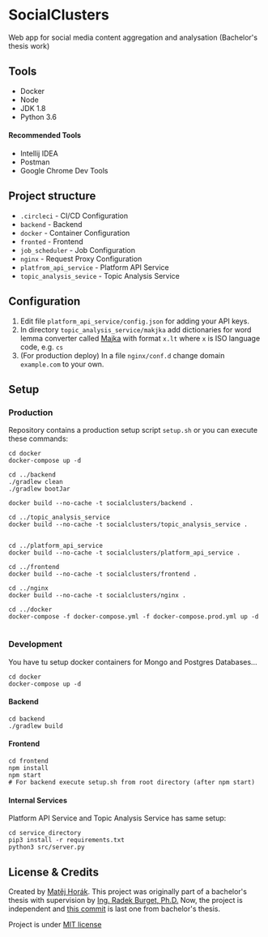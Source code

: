 # SocialClusters
Web app for social media content aggregation and analysation (Bachelor's thesis work)

## Tools

- Docker
- Node
- JDK 1.8
- Python 3.6

#### Recommended Tools

- Intellij IDEA
- Postman
- Google Chrome Dev Tools

## Project structure

- `.circleci` - CI/CD Configuration
- `backend` - Backend
- `docker` - Container Configuration
- `fronted` - Frontend
- `job_scheduler` - Job Configuration
- `nginx` - Request Proxy Configuration
- `platfrom_api_service` - Platform API Service
- `topic_analysis_sevice` - Topic Analysis Service

## Configuration

1. Edit file `platform_api_service/config.json` for adding your API keys.
2. In directory `topic_analysis_service/makjka` add dictionaries for word lemma converter called [Majka](https://nlp.fi.muni.cz/ma/) with format `x.lt` where `x` is ISO language code, e.g. `cs`
3. (For production deploy) In a file `nginx/conf.d` change domain `example.com` to your own. 

## Setup




### Production
Repository contains a production setup script `setup.sh` or you can execute these commands:
```$xslt
cd docker
docker-compose up -d

cd ../backend
./gradlew clean
./gradlew bootJar

docker build --no-cache -t socialclusters/backend .

cd ../topic_analysis_service
docker build --no-cache -t socialclusters/topic_analysis_service .


cd ../platform_api_service
docker build --no-cache -t socialclusters/platform_api_service .

cd ../frontend
docker build --no-cache -t socialclusters/frontend .

cd ../nginx
docker build --no-cache -t socialclusters/nginx .

cd ../docker
docker-compose -f docker-compose.yml -f docker-compose.prod.yml up -d


```

### Development

You have tu setup docker containers for Mongo and Postgres Databases... 
```$xslt
cd docker
docker-compose up -d
```

#### Backend
```$xslt
cd backend
./gradlew build
```

 
 #### Frontend
 ```$xslt
 cd frontend
 npm install
 npm start
 # For backend execute setup.sh from root directory (after npm start)
 ```
 
 #### Internal Services
 Platform API Service and Topic Analysis Service has same setup:
 ```$xslt
 cd service_directory
 pip3 install -r requirements.txt
 python3 src/server.py
 ```


## License & Credits

Created by [Matěj Horák](https://horm.cz). This project was originally part of a bachelor's thesis with supervision by [Ing. Radek Burget, Ph.D.](http://www.fit.vutbr.cz/~burgetr/index.php.cs) Now, the project is independent and [this commit](https://github.com/Horm/socialclusters/commit/f4836dbf5fc352ee4a0956b0f29cd224a61bbb1b) is last one from bachelor's thesis. 

Project is under [MIT license](https://github.com/Horm/socialclusters/blob/master/LICENSE) 


